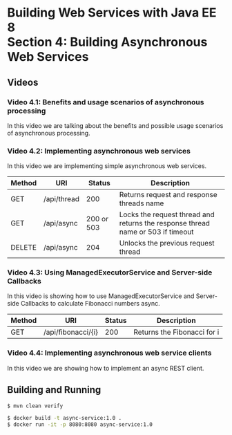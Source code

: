 # Building Web Services with Java EE 8 <br>Section 4: Building Asynchronous Web Services

## Videos

### Video 4.1: Benefits and usage scenarios of asynchronous processing

In this video we are talking about the benefits and possible usage scenarios of asynchronous processing.

### Video 4.2: Implementing asynchronous web services

In this video we are implementing simple asynchronous web services.

| Method | URI | Status | Description |
|--------|-----|--------|-------------|
| GET    | /api/thread | 200 | Returns request and response threads name |
| GET    | /api/async | 200 or 503 | Locks the request thread and returns the response thread name or 503 if timeout |
| DELETE   | /api/async | 204 | Unlocks the previous request thread |

### Video 4.3: Using ManagedExecutorService and Server-side Callbacks

In this video is showing how to use ManagedExecutorService and Server-side Callbacks
to calculate Fibonacci numbers async.

| Method | URI | Status | Description |
|--------|-----|--------|-------------|
| GET    | /api/fibonacci/{i} | 200 | Returns the Fibonacci for i |

### Video 4.4: Implementing asynchronous web service clients

In this video we are showing how to implement an async REST client.

## Building and Running

```bash
$ mvn clean verify

$ docker build -t async-service:1.0 .
$ docker run -it -p 8080:8080 async-service:1.0
```

